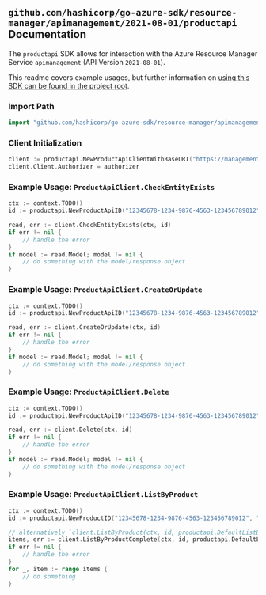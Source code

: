 
## `github.com/hashicorp/go-azure-sdk/resource-manager/apimanagement/2021-08-01/productapi` Documentation

The `productapi` SDK allows for interaction with the Azure Resource Manager Service `apimanagement` (API Version `2021-08-01`).

This readme covers example usages, but further information on [using this SDK can be found in the project root](https://github.com/hashicorp/go-azure-sdk/tree/main/docs).

### Import Path

```go
import "github.com/hashicorp/go-azure-sdk/resource-manager/apimanagement/2021-08-01/productapi"
```


### Client Initialization

```go
client := productapi.NewProductApiClientWithBaseURI("https://management.azure.com")
client.Client.Authorizer = authorizer
```


### Example Usage: `ProductApiClient.CheckEntityExists`

```go
ctx := context.TODO()
id := productapi.NewProductApiID("12345678-1234-9876-4563-123456789012", "example-resource-group", "serviceValue", "productIdValue", "apiIdValue")

read, err := client.CheckEntityExists(ctx, id)
if err != nil {
	// handle the error
}
if model := read.Model; model != nil {
	// do something with the model/response object
}
```


### Example Usage: `ProductApiClient.CreateOrUpdate`

```go
ctx := context.TODO()
id := productapi.NewProductApiID("12345678-1234-9876-4563-123456789012", "example-resource-group", "serviceValue", "productIdValue", "apiIdValue")

read, err := client.CreateOrUpdate(ctx, id)
if err != nil {
	// handle the error
}
if model := read.Model; model != nil {
	// do something with the model/response object
}
```


### Example Usage: `ProductApiClient.Delete`

```go
ctx := context.TODO()
id := productapi.NewProductApiID("12345678-1234-9876-4563-123456789012", "example-resource-group", "serviceValue", "productIdValue", "apiIdValue")

read, err := client.Delete(ctx, id)
if err != nil {
	// handle the error
}
if model := read.Model; model != nil {
	// do something with the model/response object
}
```


### Example Usage: `ProductApiClient.ListByProduct`

```go
ctx := context.TODO()
id := productapi.NewProductID("12345678-1234-9876-4563-123456789012", "example-resource-group", "serviceValue", "productIdValue")

// alternatively `client.ListByProduct(ctx, id, productapi.DefaultListByProductOperationOptions())` can be used to do batched pagination
items, err := client.ListByProductComplete(ctx, id, productapi.DefaultListByProductOperationOptions())
if err != nil {
	// handle the error
}
for _, item := range items {
	// do something
}
```
